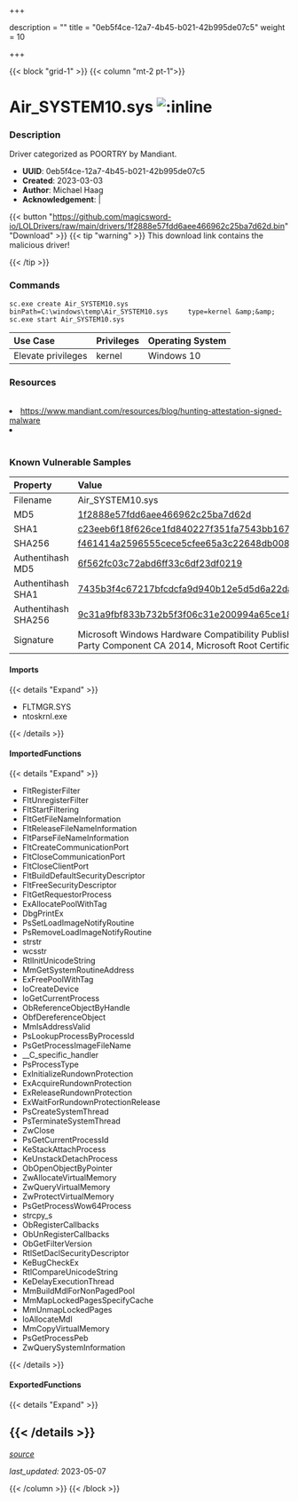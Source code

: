 +++

description = ""
title = "0eb5f4ce-12a7-4b45-b021-42b995de07c5"
weight = 10

+++


{{< block "grid-1" >}}
{{< column "mt-2 pt-1">}}


# Air_SYSTEM10.sys ![:inline](/images/twitter_verified.png) 


### Description

Driver categorized as POORTRY by Mandiant.
- **UUID**: 0eb5f4ce-12a7-4b45-b021-42b995de07c5
- **Created**: 2023-03-03
- **Author**: Michael Haag
- **Acknowledgement**:  | [](https://twitter.com/)

{{< button "https://github.com/magicsword-io/LOLDrivers/raw/main/drivers/1f2888e57fdd6aee466962c25ba7d62d.bin" "Download" >}}
{{< tip "warning" >}}
This download link contains the malicious driver!

{{< /tip >}}

### Commands

```
sc.exe create Air_SYSTEM10.sys binPath=C:\windows\temp\Air_SYSTEM10.sys     type=kernel &amp;&amp; sc.exe start Air_SYSTEM10.sys
```

| Use Case | Privileges | Operating System | 
|:---- | ---- | ---- |
| Elevate privileges | kernel | Windows 10 |

### Resources
<br>
<li><a href="https://www.mandiant.com/resources/blog/hunting-attestation-signed-malware">https://www.mandiant.com/resources/blog/hunting-attestation-signed-malware</a></li>
<li><a href=""></a></li>
<br>

### Known Vulnerable Samples

| Property           | Value |
|:-------------------|:------|
| Filename           | Air_SYSTEM10.sys |
| MD5                | [1f2888e57fdd6aee466962c25ba7d62d](https://www.virustotal.com/gui/file/1f2888e57fdd6aee466962c25ba7d62d) |
| SHA1               | [c23eeb6f18f626ce1fd840227f351fa7543bb167](https://www.virustotal.com/gui/file/c23eeb6f18f626ce1fd840227f351fa7543bb167) |
| SHA256             | [f461414a2596555cece5cfee65a3c22648db0082ca211f6238af8230e41b3212](https://www.virustotal.com/gui/file/f461414a2596555cece5cfee65a3c22648db0082ca211f6238af8230e41b3212) |
| Authentihash MD5   | [6f562fc03c72abd6ff33c6df23df0219](https://www.virustotal.com/gui/search/authentihash%253A6f562fc03c72abd6ff33c6df23df0219) |
| Authentihash SHA1  | [7435b3f4c67217bfcdcfa9d940b12e5d5d6a22da](https://www.virustotal.com/gui/search/authentihash%253A7435b3f4c67217bfcdcfa9d940b12e5d5d6a22da) |
| Authentihash SHA256| [9c31a9fbf833b732b5f3f06c31e200994a65ce187260e66eff62278660dba4ef](https://www.virustotal.com/gui/search/authentihash%253A9c31a9fbf833b732b5f3f06c31e200994a65ce187260e66eff62278660dba4ef) |
| Signature         | Microsoft Windows Hardware Compatibility Publisher, Microsoft Windows Third Party Component CA 2014, Microsoft Root Certificate Authority 2010   |


#### Imports
{{< details "Expand" >}}
* FLTMGR.SYS
* ntoskrnl.exe

{{< /details >}}
#### ImportedFunctions
{{< details "Expand" >}}
* FltRegisterFilter
* FltUnregisterFilter
* FltStartFiltering
* FltGetFileNameInformation
* FltReleaseFileNameInformation
* FltParseFileNameInformation
* FltCreateCommunicationPort
* FltCloseCommunicationPort
* FltCloseClientPort
* FltBuildDefaultSecurityDescriptor
* FltFreeSecurityDescriptor
* FltGetRequestorProcess
* ExAllocatePoolWithTag
* DbgPrintEx
* PsSetLoadImageNotifyRoutine
* PsRemoveLoadImageNotifyRoutine
* strstr
* wcsstr
* RtlInitUnicodeString
* MmGetSystemRoutineAddress
* ExFreePoolWithTag
* IoCreateDevice
* IoGetCurrentProcess
* ObReferenceObjectByHandle
* ObfDereferenceObject
* MmIsAddressValid
* PsLookupProcessByProcessId
* PsGetProcessImageFileName
* __C_specific_handler
* PsProcessType
* ExInitializeRundownProtection
* ExAcquireRundownProtection
* ExReleaseRundownProtection
* ExWaitForRundownProtectionRelease
* PsCreateSystemThread
* PsTerminateSystemThread
* ZwClose
* PsGetCurrentProcessId
* KeStackAttachProcess
* KeUnstackDetachProcess
* ObOpenObjectByPointer
* ZwAllocateVirtualMemory
* ZwQueryVirtualMemory
* ZwProtectVirtualMemory
* PsGetProcessWow64Process
* strcpy_s
* ObRegisterCallbacks
* ObUnRegisterCallbacks
* ObGetFilterVersion
* RtlSetDaclSecurityDescriptor
* KeBugCheckEx
* RtlCompareUnicodeString
* KeDelayExecutionThread
* MmBuildMdlForNonPagedPool
* MmMapLockedPagesSpecifyCache
* MmUnmapLockedPages
* IoAllocateMdl
* MmCopyVirtualMemory
* PsGetProcessPeb
* ZwQuerySystemInformation

{{< /details >}}
#### ExportedFunctions
{{< details "Expand" >}}

{{< /details >}}
-----



[*source*](https://github.com/magicsword-io/LOLDrivers/tree/main/yaml/0eb5f4ce-12a7-4b45-b021-42b995de07c5.yaml)

*last_updated:* 2023-05-07








{{< /column >}}
{{< /block >}}
